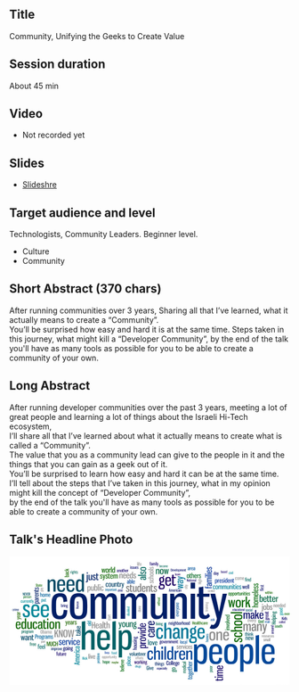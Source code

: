 ## Title

Community, Unifying the Geeks to Create Value

## Session duration

About 45 min

## Video

- Not recorded yet

## Slides

- [Slideshre](https://www.slideshare.net/demibenari/bootstrapping-a-tech-community-demi-benari)

## Target audience and level

Technologists, Community Leaders.
Beginner level. 

- Culture
- Community

## Short Abstract (370 chars)

After running communities over 3 years, Sharing all that I’ve learned, what it actually means to create a “Community”.  
You’ll be surprised how easy and hard it is at the same time. 
Steps taken in this journey, what might kill a “Developer Community”, 
by the end of the talk you'll have as many tools as possible for you to be able to create a community of your own.

## Long Abstract

After running developer communities over the past 3 years, meeting a lot of great people and learning a lot of things about the Israeli Hi-Tech ecosystem,  
I’ll share all that I’ve learned about what it actually means to create what is called a “Community”.  
The value that you as a community lead can give to the people in it and the things that you can gain as a geek out of it.   
You’ll be surprised to learn how easy and hard it can be at the same time.   
I’ll tell about the steps that I’ve taken in this journey, what in my opinion might kill the concept of “Developer Community”,   
by the end of the talk you'll have as many tools as possible for you to be able to create a community of your own.

## Talk's Headline Photo

![alt text](photos/community-words.jpg "Community, Unifying the Geeks to Create Value")